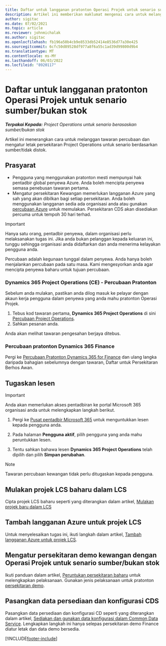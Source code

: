 ```yaml
---
title: Daftar untuk langganan pratonton Operasi Projek untuk senario sumber/bukan stok
description: Artikel ini memberikan maklumat mengenai cara untuk melanggan dan menggunakan Project Operations untuk senario berasaskan sumber/bukan stok.
author: sigitac
ms.date: 07/02/2021
ms.topic: article
ms.reviewer: johnmichalak
ms.author: sigitac
ms.openlocfilehash: fb196a50b4cb9e8533db52414e8536d77a30e425
ms.sourcegitcommit: 6cfc50d89528df977a8f6a55c1ad39d99800d9b4
ms.translationtype: MT
ms.contentlocale: ms-MY
ms.lasthandoff: 06/03/2022
ms.locfileid: "8920117"
---
```

# <a name="sign-up-for-project-operations-preview-subscriptions-for-resource-non-stocked-scenarios"></a>Daftar untuk langganan pratonton Operasi Projek untuk senario sumber/bukan stok

_**Terpakai Kepada:** Project Operations untuk senario berasaskan sumber/bukan stok_



Artikel ini menerangkan cara untuk melanggan tawaran percubaan dan mengatur letak persekitaran Project Operations untuk senario berdasarkan sumber/tidak distok.

## <a name="prerequisites"></a>Prasyarat
- Pengguna yang menggunakan pratonton mesti mempunyai hak pentadbir global penyewa Azure. Anda boleh mencipta penyewa semasa penebusan tawaran pertama. 
- Mengatur persekitaran Kewangan memerlukan langganan Azure yang sah yang akan dibilkan bagi setiap persekitaran. Anda boleh menggunakan langganan sedia ada organisasi anda atau gunakan [percubaan Azure](https://azure.microsoft.com/free/) untuk memulakan. Persekitaran CDS akan disediakan percuma untuk tempoh 30 hari terhad.

> [!IMPORTANT]
> Hanya satu orang, pentadbir penyewa, dalam organisasi perlu melaksanakan tugas ini. Jika anda bukan pelanggan kepada keluaran ini, tunggu sehingga organisasi anda didaftarkan dan anda menerima kelayakan pengguna anda.
> 
> Percubaan adalah kegunaan tunggal dalam penyewa. Anda hanya boleh menjalankan percubaan pada satu masa. Kami mengesyorkan anda agar mencipta penyewa baharu untuk tujuan percubaan.


### <a name="dynamics-365-project-operations-ce---preview-trial"></a>Dynamics 365 Project Operations (CE) - Percubaan Pratonton 

Sebelum anda mulakan, pastikan anda dilog masuk ke pelayar dengan akaun kerja pengguna dalam penyewa yang anda mahu pratonton Operasi Projek.

1. Tebus kod tawaran pertama, **Dynamics 365 Project Operations** di sini [Percubaan Project Operations](https://aka.ms/try-po).
2. Sahkan pesanan anda.

  Anda akan melihat tawaran pengesahan berjaya ditebus.

### <a name="dynamics-365-finance-preview-trial"></a>Percubaan pratonton Dynamics 365 Finance

Pergi ke [Percubaan Pratonton Dynamics 365 for Finance](https://aka.ms/trypoche) dan ulang langka daripada bahagian sebelumnya dengan tawaran, Daftar untuk Persekitaran Berhos Awan.  

## <a name="assign-licenses"></a>Tugaskan lesen

> [!IMPORTANT]
> Anda akan memerlukan akses pentadbiran ke portal Microsoft 365 organisasi anda untuk melengkapkan langkah berikut.

1. Pergi ke [Pusat pentadbir Microsoft 365](https://portal.office.com/) untuk menguntukkan lesen kepada pengguna anda.

2. Pada halaman **Pengguna aktif**, pilih pengguna yang anda mahu peruntukkan lesen.

3. Tentu sahkan bahawa lesen **Dynamics 365 Project Operations** telah dipilih dan pilih **Simpan perubahan**.

> [!NOTE]
> Tawaran percubaan kewangan tidak perlu ditugaskan kepada pengguna.

## <a name="start-a-new-project-in-lcs"></a>Mulakan projek LCS baharu dalam LCS

Cipta projek LCS baharu seperti yang diterangkan dalam artikel, [Mulakan projek baru dalam LCS](create-lcs-project.md)

## <a name="add-an-azure-subscription-to-an-lcs-project"></a>Tambah langganan Azure untuk projek LCS

Untuk menyelesaikan tugas ini, ikuti langkah dalam artikel, [Tambah langganan Azure untuk projek LCS](resource-add-azure-subscription-lcs-project.md).

## <a name="deploy-finance-demo-environment-with-project-operations-for-resourcenon-stocked-scenarios"></a>Mengatur persekitaran demo kewangan dengan Operasi Projek untuk senario sumber/bukan stok

Ikuti panduan dalam artikel, [Peruntukan persekitaran baharu](resource-provision-new-environment.md) untuk melengkapkan pelaksanaan. Gunakan jenis pelaksanaan untuk pratonton [persekitaran demo](/dynamics365/fin-ops-core/dev-itpro/deployment/deploy-demo-environment). 

## <a name="install-cds-setup-and-configuration-data"></a>Pasangkan data persediaan dan konfigurasi CDS

Pasangkan data persediaan dan konfigurasi CD seperti yang diterangkan dalam artikel, [Sediakan dan gunakan data konfigurasi dalam Common Data Service](resource-apply-pro-setup-config-data.md).
Lengkapkan langkah ini hanya selepas persekitaran demo Finance diatur letak dan data demo bersedia.


[!INCLUDE[footer-include](../includes/footer-banner.md)]
